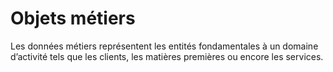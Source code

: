 # Objets métiers

Les données métiers représentent les entités fondamentales à un domaine d’activité tels que les clients, les matières premières ou encore les services.